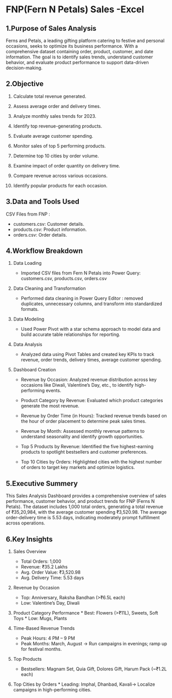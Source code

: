 
# FNP(Fern N Petals) Sales -Excel

## 1.Purpose of Sales Analysis
Ferns and Petals, a leading gifting platform catering to festive and personal occasions, seeks to optimize its business performance. With a comprehensive dataset containing order, product, customer, and date information. The goal is to identify sales trends, understand customer behavior, and evaluate product performance to support data-driven decision-making.

## 2.Objective

 1. Calculate total revenue generated.

 2. Assess average order and delivery times.

 3. Analyze monthly sales trends for 2023.

 4. Identify top revenue-generating products.

 5. Evaluate average customer spending.

 6. Monitor sales of top 5 performing products.

 7. Determine top 10 cities by order volume.

 8. Examine impact of order quantity on delivery time.

 9. Compare revenue across various occasions.

 10. Identify popular products for each occasion.

## 3.Data and Tools Used

CSV Files from FNP :

 * customers.csv: Customer details.
 * products.csv: Product information.
 * orders.csv: Order details. 

## 4.Workflow Breakdown

  1. Data Loading
     * Imported CSV files from Fern N Petals into Power Query: customers.csv, products.csv, orders.csv

 2. Data Cleaning and Transformation
     * Performed data cleaning in Power Query Editor : removed duplicates, unnecessary columns, and transform into standardized formats.

 3. Data Modeling
       * Used Power Pivot with a star schema approach to model data and build accurate table relationships for reporting.

 4. Data Analysis
       * Analyzed data using Pivot Tables and created key KPIs to track revenue, order trends, delivery times, average customer spending.

 5. Dashboard Creation
      * Revenue by Occasion:
         Analyzed revenue distribution across key occasions like Diwali, Valentine’s Day, etc., to identify high-performing events.

     * Product Category by Revenue:
       Evaluated which product categories generate the most revenue.

     * Revenue by Order Time (in Hours):
       Tracked revenue trends based on the hour of order placement to determine peak sales times.
 
     * Revenue by Month:
       Assessed monthly revenue patterns to understand seasonality and identify growth opportunities.

     * Top 5 Products by Revenue:
       Identified the five highest-earning products to spotlight bestsellers and customer preferences.

     * Top 10 Cities by Orders:
        Highlighted cities with the highest number of orders to target key markets and optimize logistics.

## 5.Executive Summery

This Sales Analysis Dashboard provides a comprehensive overview of sales performance, customer behavior, and product trends for FNP (Ferns N Petals). The dataset includes 1,000 total orders, generating a total revenue of ₹35,20,984, with the average customer spending ₹3,520.98. The average order-delivery time is 5.53 days, indicating moderately prompt fulfillment across operations.

## 6.Key Insights

 1. Sales Overview
     * Total Orders: 1,000
     * Revenue: ₹35.2 Lakhs
     * Avg. Order Value: ₹3,520.98
     * Avg. Delivery Time: 5.53 days


2. Revenue by Occasion
      * Top: Anniversary, Raksha Bandhan (>₹6.5L each)
      * Low: Valentine’s Day, Diwali


3. Product Category Performance
       * Best: Flowers (>₹11L), Sweets, Soft Toys
       * Low: Mugs, Plants


4. Time-Based Revenue Trends
      * Peak Hours: 4 PM – 9 PM
      *  Peak Months: March, August
       → Run campaigns in evenings; ramp up for festival months.

5. Top Products
      * Bestsellers: Magnam Set, Quia Gift, Dolores Gift, Harum Pack (~₹1.2L each)


6. Top Cities by Orders
       * Leading: Imphal, Dhanbad, Kavali→ Localize campaigns in high-performing cities.




